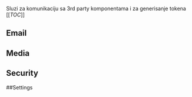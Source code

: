 Sluzi za komunikaciju sa 3rd party komponentama i za generisanje tokena
[[_TOC_]]

## Email

## Media

## Security

##Settings